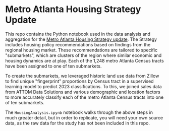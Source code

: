 # Metro Atlanta Housing Strategy Update

This repo contains the Python notebook used in the data analysis and aggregation for the [Metro Atlanta Housing Strategy update](https://metroatlhousing.org/). The Strategy includes housing policy recommendations based on findings from the regional housing market. These recommendations are tailored to specific "submarkets", which are clusters of the region where similar economic and housing dynamics are at play. Each of the 1,248 metro Atlanta Census tracts have been assigned to one of ten submarkets.

To create the submarkets, we leveraged historic land use data from Zillow to find unique "fingerprint" proportions by Census tract in a supervised learning model to predict 2023 classifications. To this, we joined sales data from ATTOM Data Solutions and various demographic and location factors to more accurately classify each of the metro Atlanta Census tracts into one of ten submarkets.

The `HousingAnalysis.ipynb` notebook walks through the above steps in much greater detail, but in order to replicate, you will need your own source data, as the raw data for the study has not been included in this repo.

